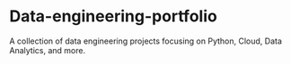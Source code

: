 # Data-engineering-portfolio
A collection of data engineering projects focusing on Python, Cloud, Data Analytics, and more.
